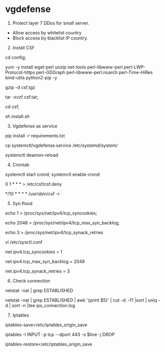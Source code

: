 # vgdefense
1. Protect layer 7 DDos for small server.
- Allow access by whitelist country
- Block access by blacklist IP country.

2. Install CSF

  cd config;
  
  yum -y install wget perl unzip net-tools perl-libwww-perl perl-LWP-Protocol-https perl-GDGraph perl-libwww-perl.noarch perl-Time-HiRes bind-utils python2-pip -y
  
  gzip -d csf.tgz
  
  tar -xvzf csf.tar;
  
  cd csf;
  
  sh install.sh

3. Vgdefense as service

  pip install -r requirements.txt
  
  cp systemctl/vgdefense.service /etc/systemd/system/
  
  systemctl deamon-reload
  
 4. Crontab
 
  systemctl start crond; systemctl enable crond
 
  0 1 * * * > /etc/csf/csf.deny
  
  */10 * * * * /usr/sbin/csf -r
 

5. Syn flood

  echo 1 > /proc/sys/net/ipv4/tcp_syncookies;
  
  echo 2048 > /proc/sys/net/ipv4/tcp_max_syn_backlog;
  
  echo 3 > /proc/sys/net/ipv4/tcp_synack_retries

  vi /etc/sysctl.conf

net.ipv4.tcp_syncookies = 1

net.ipv4.tcp_max_syn_backlog = 2048

net.ipv4.tcp_synack_retries = 3

6. Check connection

  netstat -nat | grep ESTABLISHED
  
  netstat -nat | grep ESTABLISHED | awk '{print $5}' | cut -d: -f1 |sort | uniq -d | sort -n |tee ips_connection.log

7. Iptables

  iptables-save>/etc/iptables_origin_save
  
  iptables -I INPUT -p tcp --dport 443 -s $line -j DROP
  
  iptables-restore</etc/iptables_origin_save

